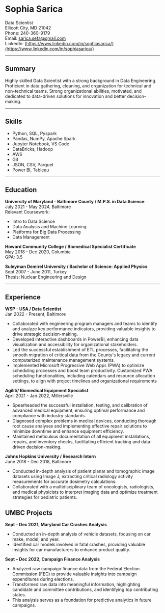 # Sophia Sarica
Data Scientist  
Ellicott City, MD 21042  
Phone: 240-360-9179  
Email: sarica.sefa@gmail.com  
LinkedIn: [https://www.linkedin.com/in/sophiasarica/](https://www.linkedin.com/in/sophiasarica/)

---

## Summary

Highly skilled Data Scientist with a strong background in Data Engineering. Proficient in data gathering, cleaning, and organization for technical and non-technical teams. Strong organizational abilities, motivated, and dedicated to data-driven solutions for innovation and better decision-making.

---

## Skills

- Python, SQL, Pyspark
- Pandas, NumPy, Apache Spark
- Jupyter Notebook, VS Code
- DataBricks, Hadoop
- AWS
- Git
- JSON, CSV, Parquet
- Power BI, Tableau

---

## Education

**University of Maryland - Baltimore County / M.P.S. in Data Science**  
July 2021 - May 2024, Baltimore  
Relevant Coursework:
- Intro to Data Science
- Data Analysis and Machine Learning
- Platforms for Big Data Processing
- Data Management

**Howard Community College / Biomedical Specialist Certificate**  
May 2018 - Dec 2020, Columbia  
GPA: 3.5

**Suleyman Demirel University / Bachelor of Science: Applied Physics**  
Sept 2007 - June 2011, Turkey  
Thesis: Nuclear Engineering and Design

---

## Experience

**WSP - USA / Data Scientist**  
Jan 2022 - Present, Baltimore

- Collaborated with engineering program managers and teams to identify and analyze key performance indicators, providing valuable insights to drive strategic decision-making.
- Developed interactive dashboards in PowerBI, enhancing data visualization and accessibility for organizational stakeholders.
- Led the successful establishment of ETL processes, facilitating the smooth migration of critical data from the County's legacy and current computerized maintenance management systems.
- Implemented Microsoft Progressive Web Apps (PWA) to optimize scheduling processes and boost team productivity. Customized PWA scheduling functionalities, including calendars and resource allocation settings, to align with project timelines and organizational requirements

**Agiliti/ Biomedical Equipment Specialist**  
April 2021 - Jan 2022, Millersville

- Spearheaded the successful installation, testing, and calibration of advanced medical equipment, ensuring optimal performance and compliance with industry standards.
- Diagnosed complex problems in medical devices, conducting thorough root cause analyses and implementing effective repair solutions to minimize downtime and enhance equipment efficiency.
- Maintained meticulous documentation of all equipment installations, repairs, and inventory checks, facilitating efficient tracking and data-driven decision-making.

**Johns Hopkins University / Research Intern**  
June 2018 - Dec 2018, Baltimore

- Conducted in-depth analysis of patient planar and tomographic image datasets using Image J, extracting critical radiology activity measurements for accurate dosimetry calculations.
- Collaborated with a multidisciplinary team of oncologists, radiologists, and medical physicists to interpret imaging data and optimize treatment strategies for pediatric patients.

## UMBC Projects

**Sept – Dec 2021, Maryland Car Crashes Analysis**

- Conducted an in-depth analysis of vehicle datasets, focusing on car make, model, and year.
- Identified car models involved in fatal crashes, providing valuable insights for car manufacturers to enhance product quality.

**Sept – Dec 2022, Campaign Finance Analysis**

- Analyzed raw campaign finance data from the Federal Election Commission (FEC) to provide valuable insights into campaign expenditures during elections.
- Transformed raw data into meaningful information, highlighting candidate and committee contributions, and identifying top contributing states.
- This analysis serves as a foundation for predictive analytics in future campaigns.


